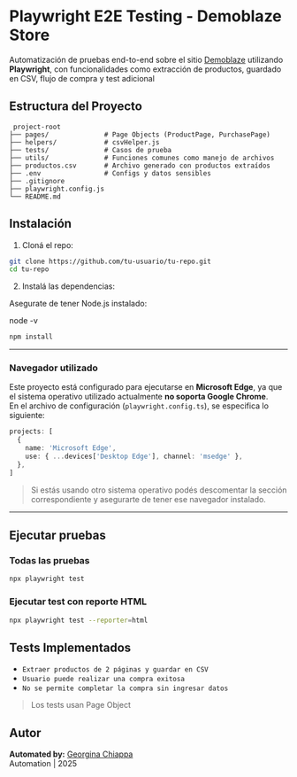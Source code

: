#  Playwright E2E Testing - Demoblaze Store

Automatización de pruebas end-to-end sobre el sitio [Demoblaze](https://www.demoblaze.com) utilizando **Playwright**, con funcionalidades como extracción de productos, guardado en CSV,  flujo de compra y test adicional

##  Estructura del Proyecto

```
 project-root
├── pages/              # Page Objects (ProductPage, PurchasePage)
├── helpers/            # csvHelper.js 
├── tests/              # Casos de prueba
├── utils/              # Funciones comunes como manejo de archivos
├── productos.csv       # Archivo generado con productos extraídos
├── .env                # Configs y datos sensibles
├── .gitignore
├── playwright.config.js
└── README.md
```

##  Instalación

1. Cloná el repo:

```bash
git clone https://github.com/tu-usuario/tu-repo.git
cd tu-repo
```

2. Instalá las dependencias:

Asegurate de tener Node.js instalado:

node -v  


```bash
npm install

```

---

### Navegador utilizado

Este proyecto está configurado para ejecutarse en **Microsoft Edge**, ya que el sistema operativo utilizado actualmente **no soporta Google Chrome**.  
En el archivo de configuración (`playwright.config.ts`), se especifica lo siguiente:

```ts
projects: [
  {
    name: 'Microsoft Edge',
    use: { ...devices['Desktop Edge'], channel: 'msedge' },
  },
]
```

> Si estás usando otro sistema operativo podés descomentar la sección correspondiente y asegurarte de tener ese navegador instalado.

---


##  Ejecutar pruebas

###  Todas las pruebas

```bash
npx playwright test
```

###  Ejecutar test con reporte HTML

```bash
npx playwright test --reporter=html
```


##  Tests Implementados

- `Extraer productos de 2 páginas y guardar en CSV`
- `Usuario puede realizar una compra exitosa`
- `No se permite completar la compra sin ingresar datos`

>  Los tests usan Page Object  


##  Autor

**Automated by:** [Georgina Chiappa](https://uy.linkedin.com/in/georgina-chiappa)  
Automation | 2025

